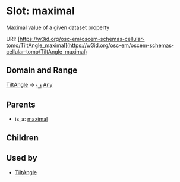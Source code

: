 
# Slot: maximal

Maximal value of a given dataset property

URI: [https://w3id.org/osc-em/oscem-schemas-cellular-tomo/TiltAngle_maximal](https://w3id.org/osc-em/oscem-schemas-cellular-tomo/TiltAngle_maximal)


## Domain and Range

[TiltAngle](TiltAngle.md) &#8594;  <sub>1..1</sub> [Any](Any.md)

## Parents

 *  is_a: [maximal](maximal.md)

## Children


## Used by

 * [TiltAngle](TiltAngle.md)
